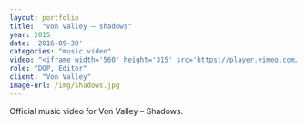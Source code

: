 ```yaml
---
layout: portfolio
title:  "von valley — shadows"
year: 2015
date: '2016-09-30'
categories: "music video"
video: "<iframe width='560' height='315' src='https://player.vimeo.com/video/89519770' frameborder='0' allowfullscreen></iframe>"
role: "DOP, Editor"
client: "Von Valley"
image-url: /img/shadows.jpg
---
```


Official music video for Von Valley – Shadows.